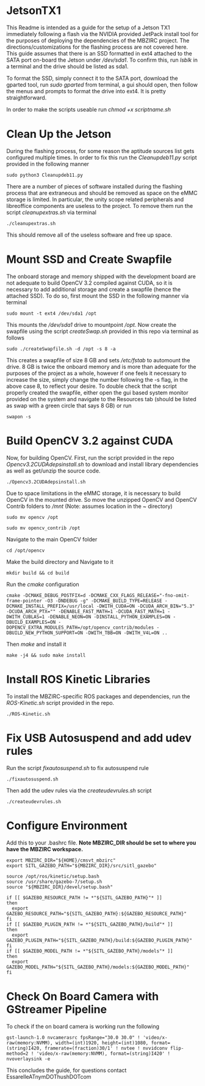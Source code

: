 # JetsonTX1
This Readme is intended as a guide for the setup of a Jetson TX1 immediately following a flash via the NVIDIA provided JetPack install tool for the purposes of deploying the dependencies of the MBZIRC project. The directions/customizations for the flashing process are not covered here. This guide assumes that there is an SSD formatted in ext4 attached to the SATA port on-board the Jetson under */dev/sda1*. To confirm this, run *lsblk* in a terminal and the drive should be listed as sda1.

To format the SSD, simply connect it to the SATA port, download the gparted tool, run *sudo gparted* from terminal, a gui should open, then follow the menus and prompts to format the drive into ext4. It is pretty straightforward. 

In order to make the scripts useable run *chmod +x scriptname.sh*

# Clean Up the Jetson
During the flashing process, for some reason the aptitude sources list gets configured multiple times. In order to fix this run the *Cleanupdeb11.py* script provided in the following manner

    sudo python3 Cleanupdeb11.py

There are a number of pieces of software installed during the flashing process that are extraneous and should be removed as space on the eMMC storage is limited. In particular, the unity scope related peripherals and libreoffice components are useless to the project. To remove them run the script *cleanupextras.sh* via terminal

    ./cleanupextras.sh

This should remove all of the useless software and free up space.

# Mount SSD and Create Swapfile
The onboard storage and memory shipped with the development board are not adequate to build OpenCV 3.2 compiled against CUDA, so it is necessary to add additional storage and create a swapfile (hence the attached SSD). To do so, first mount the SSD in the following manner via terminal

    sudo mount -t ext4 /dev/sda1 /opt

This mounts the */dev/sda1* drive to mountpoint */opt*. 
Now create the swapfile using the script *createSwap.sh* provided in this repo via terminal as follows

    sudo ./createSwapfile.sh -d /opt -s 8 -a

This creates a swapfile of size 8 GB and sets */etc/fstab* to automount the drive. 8 GB is twice the onboard memory and is more than adequate for the purposes of the project as a whole, however if one feels it necessary to increase the size, simply change the number following the -s flag, in the above case 8, to reflect your desire. To double check that the script properly created the swapfile, either open the gui based system monitor provided on the system and navigate to the Resources tab (should be listed as swap with a green circle that says 8 GB) or run

    swapon -s

# Build OpenCV 3.2 against CUDA
Now, for building OpenCV. First, run the script provided in the repo *Opencv3.2CUDAdepsinstall.sh* to download and install library dependencies as well as get/unzip the source code.

    ./Opencv3.2CUDAdepsinstall.sh

Due to space limitations in the eMMC storage, it is necessary to build OpenCV in the mounted drive. So move the unzipped OpenCV and OpenCV Contrib folders to */mnt* (Note: assumes location in the ~ directory)

    sudo mv opencv /opt

    sudo mv opencv_contrib /opt

Navigate to the main OpenCV folder 

    cd /opt/opencv
    
Make the build directory and Navigate to it

    mkdir build && cd build
    
Run the *cmake* configuration

    cmake -DCMAKE_DEBUG_POSTFIX=d -DCMAKE_CXX_FLAGS_RELEASE="-fno-omit-frame-pointer -O3 -DNDEBUG -g" -DCMAKE_BUILD_TYPE=RELEASE -DCMAKE_INSTALL_PREFIX=/usr/local -DWITH_CUDA=ON -DCUDA_ARCH_BIN="5.3" -DCUDA_ARCH_PTX="" -DENABLE_FAST_MATH=1 -DCUDA_FAST_MATH=1 -DWITH_CUBLAS=1 -DENABLE_NEON=ON -DINSTALL_PYTHON_EXAMPLES=ON -DBUILD_EXAMPLES=ON -DOPENCV_EXTRA_MODULES_PATH=/opt/opencv_contrib/modules -DBUILD_NEW_PYTHON_SUPPORT=ON -DWITH_TBB=ON -DWITH_V4L=ON ..

Then *make* and install it

    make -j4 && sudo make install

# Install ROS Kinetic Libraries
To install the MBZIRC-specific ROS packages and dependencies, run the *ROS-Kinetic.sh* script provided in the repo.

    ./ROS-Kinetic.sh

# Fix USB Autosuspend and add udev rules 
Run the script *fixautosuspend.sh* to fix autosuspend rule


    ./fixautosuspend.sh

Then add the udev rules via the *createudevrules.sh* script

    ./createudevrules.sh

# Configure Environment

Add this to your .bashrc file. **Note MBZIRC_DIR should be set to where you have the MBZIRC workspace.**

    export MBZIRC_DIR="${HOME}/cmsvt_mbzirc"
    export SITL_GAZEBO_PATH="${MBZIRC_DIR}/src/sitl_gazebo"

    source /opt/ros/kinetic/setup.bash
    source /usr/share/gazebo-7/setup.sh
    source "${MBZIRC_DIR}/devel/setup.bash"

    if [[ $GAZEBO_RESOURCE_PATH != *"${SITL_GAZEBO_PATH}"* ]]
    then
      export GAZEBO_RESOURCE_PATH="${SITL_GAZEBO_PATH}:${GAZEBO_RESOURCE_PATH}"
    fi
    if [[ $GAZEBO_PLUGIN_PATH != *"${SITL_GAZEBO_PATH}/build"* ]]
    then
      export GAZEBO_PLUGIN_PATH="${SITL_GAZEBO_PATH}/build:${GAZEBO_PLUGIN_PATH}"
    fi
    if [[ $GAZEBO_MODEL_PATH != *"${SITL_GAZEBO_PATH}/models"* ]]
    then
      export GAZEBO_MODEL_PATH="${SITL_GAZEBO_PATH}/models:${GAZEBO_MODEL_PATH}"
    fi
    
# Check On Board Camera with GStreamer Pipeline
To check if the on board camera is working run the following

    gst-launch-1.0 nvcamerasrc fpsRange="30.0 30.0" ! 'video/x-raw(memory:NVMM), width=(int)1920, height=(int)1080, format=(string)I420, framerate=(fraction)30/1' ! nvtee ! nvvidconv flip-method=2 ! 'video/x-raw(memory:NVMM), format=(string)I420' ! nvoverlaysink -e

This concludes the guide, for questions contact EssarelleATnymDOThushDOTcom 
